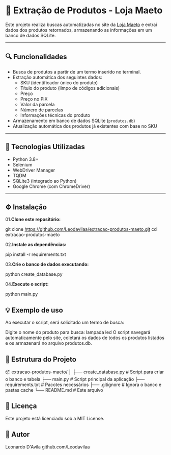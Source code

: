 # 🛒 Extração de Produtos - Loja Maeto

Este projeto realiza buscas automatizadas no site da [Loja Maeto](https://www.lojamaeto.com/) e extrai dados dos produtos retornados, 
armazenando as informações em um banco de dados SQLite.

---

## 🔍 Funcionalidades

- Busca de produtos a partir de um termo inserido no terminal.
- Extração automática dos seguintes dados:
  - SKU (identificador único do produto)
  - Título do produto (limpo de códigos adicionais)
  - Preço
  - Preço no PIX
  - Valor da parcela
  - Número de parcelas
  - Informações técnicas do produto
- Armazenamento em banco de dados SQLite (`produtos.db`)
- Atualização automática dos produtos já existentes com base no SKU

---

## 🧰 Tecnologias Utilizadas

- Python 3.8+
- Selenium
- WebDriver Manager
- TQDM
- SQLite3 (integrado ao Python)
- Google Chrome (com ChromeDriver)

---

## ⚙️ Instalação

01.**Clone este repositório:**

git clone https://github.com/Leodavilaa/extracao-produtos-maeto.git
cd extracao-produtos-maeto

02.**Instale as dependências:**

pip install -r requirements.txt

03.**Crie o banco de dados executando:**

python create_database.py

04.**Execute o script:**

python main.py  



## 💡 Exemplo de uso

Ao executar o script, será solicitado um termo de busca:

Digite o nome do produto para busca: lampada led
O script navegará automaticamente pelo site, coletará os dados de todos os produtos listados e os armazenará no arquivo produtos.db.

## 📁 Estrutura do Projeto

📦 extracao-produtos-maeto/
│
├── create_database.py       # Script para criar o banco e tabela
├── main.py                  # Script principal da aplicação
├── requirements.txt         # Pacotes necessários
├── .gitignore               # Ignora o banco e pastas cache
└── README.md                # Este arquivo

## 📄 Licença 

Este projeto está licenciado sob a MIT License.

## 🧠 Autor

Leonardo D'Avila
github.com/Leodavilaa


